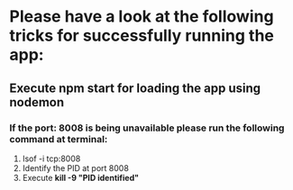 # Please have a look at the following tricks for successfully running the app:
## Execute **npm start** for loading the app using **nodemon**
### If the port: 8008 is being unavailable please run the following command at terminal:
1. lsof -i tcp:8008
2. Identify the PID at port 8008
3. Execute **kill -9 "PID identified"**
